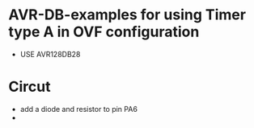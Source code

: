 # AVR-DB-examples for using Timer type A in OVF configuration
- USE AVR128DB28
# Circut
- add a diode and resistor to pin PA6
- 